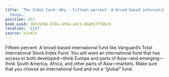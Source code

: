```yaml
---
title: 'The Index Card: Why : Fifteen percent: A broad-based international fund like
  Vangu…'
position: 422
book_uuid: 3b3c636e-878a-459a-adc5-8da017f35bc6
location: '1127'
source: kindle
---
```


Fifteen percent: A broad-based international fund like Vanguard’s Total International Stock Index Fund. You will want an international fund that has access to both developed—think Europe and parts of Asia—and emerging—think South America, Africa, and other parts of Asia—markets. Make sure that you choose an international fund and not a “global” fund.